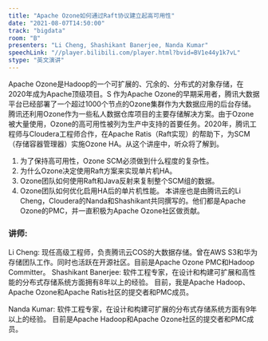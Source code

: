 ```yaml
---
title: "Apache Ozone如何通过Raft协议建立起高可用性"
date: "2021-08-07T14:50:00" 
track: "bigdata"
room: "B"
presenters: "Li Cheng, Shashikant Banerjee, Nanda Kumar"
speechLink: "//player.bilibili.com/player.html?bvid=BV1e44y1k7vL"
stype: "英文演讲"
---
```

Apache Ozone是Hadoop的一个可扩展的、冗余的、分布式的对象存储，在2020年成为Apache顶级项目。S 作为Apache Ozone的早期采用者，腾讯大数据平台已经部署了一个超过1000个节点的Ozone集群作为大数据应用的后台存储。腾讯还利用Ozone作为一些私人数据仓库项目的主要存储解决方案。由于Ozone被大量使用，Ozone的高可用性被列为生产中支持的首要任务。2020年，腾讯工程师与Cloudera工程师合作，在Apache Ratis（Raft实现）的帮助下，为SCM（存储容器管理器）实施Ozone HA。从这个讲座中，听众将了解到。
 1. 为了保持高可用性，Ozone SCM必须做到什么程度的复杂性。
 2. 为什么Ozone决定使用Raft方案来实现单片机HA。
 3. Ozone团队如何使用Raft和Java反射来复制整个SCM组的数据。
 4. Ozone团队如何优化启用HA后的单片机性能。
 本讲座也是由腾讯云的Li Cheng，Cloudera的Nanda和Shashikant共同撰写的。他们都是Apache Ozone的PMC，并一直积极为Apache Ozone社区做贡献。
 ### 讲师: 
 Li Cheng:  现任高级工程师，负责腾讯云COS的大数据存储。曾在AWS S3和华为存储团队工作。同时也活跃在开源社区。目前是Apache Ozone PMC和Hadoop Committer。
Shashikant Banerjee: 软件工程专家，在设计和构建可扩展和高性能的分布式存储系统方面拥有8年以上的经验。
目前，我是Apache Hadoop、Apache Ozone和Apache Ratis社区的提交者和PMC成员。

Nanda Kumar:  软件工程专家，在设计和构建可扩展的分布式存储系统方面有9年以上的经验。
目前是Apache Hadoop和Apache Ozone社区的提交者和PMC成员。